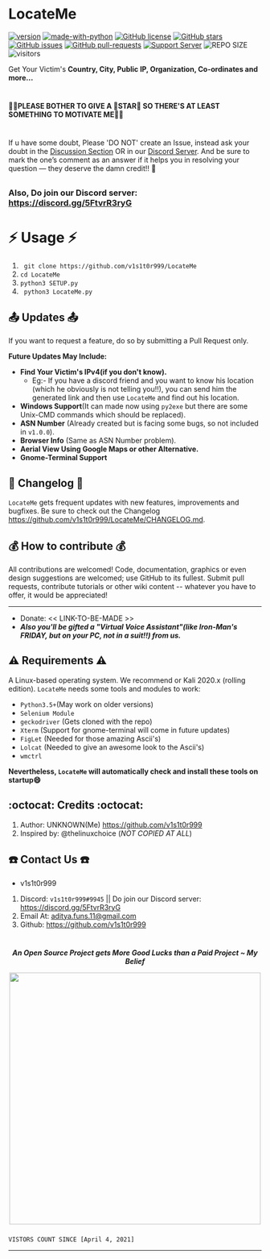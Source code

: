 # LocateMe
[![version](https://img.shields.io/badge/LocateMe-V1.0.0-blue.svg?style=for-the-badge&color=000000)](https://github.com/v1s1t0r999/LocateMe/releases/tag/v1.0.0)    [![made-with-python](https://img.shields.io/badge/PURE-PYTHON3.5+-blue.svg?style=for-the-badge&logo=python&color=0000FF)](https://www.python.org/)    [![GitHub license](https://img.shields.io/github/license/v1s1t0r999/LocateMe.svg?style=for-the-badge&color=orange&logo=license)](https://github.com/v1s1t0r999/LocateMe/blob/master/LICENSE)    [![GitHub stars](https://img.shields.io/github/stars/v1s1t0r999/LocateMe.svg?style=for-the-badge&color=FFFF00&label=STARS&maxAge=2592000)](https://GitHub.com/v1s1t0r999/LocateMe/stargazers/)    [![GitHub issues](https://img.shields.io/github/issues/v1s1t0r999/LocateMe.svg?style=for-the-badge&color=FF0000)](https://GitHub.com/v1s1t0r999/LocateMe/issues/)    [![GitHub pull-requests](https://img.shields.io/github/issues-pr/v1s1t0r999/LocateMe.svg?style=for-the-badge&color=7F5C57)](https://GitHub.com/v1s1t0r999/LocateMe/pull/)    [![Support Server](https://img.shields.io/discord/819085006978023475.svg?label=Discord&logo=Discord&colorB=7289da&style=for-the-badge)](https://discord.gg/5FtvrR3ryG)    ![REPO SIZE](https://img.shields.io/github/repo-size/v1s1t0r999/LocateMe.svg?style=for-the-badge&color=9cf&label=REPO-WEIGHT&maxAge=2592000)    ![visitors](https://estruyf-github.azurewebsites.net/api/VisitorHit?user=v1s1t0r999&repo=LocateMe&countColorcountColor&countColor=%237B1E7A)


Get Your Victim's **Country, City, Public IP, Organization, Co-ordinates and more...**
#
**🙏🏻PLEASE BOTHER TO GIVE A 🌟STAR🌟 SO THERE'S AT LEAST SOMETHING TO MOTIVATE ME🙏🏻**
#
If u have some doubt, Please 'DO NOT' create an Issue, instead ask your doubt in the [Discussion Section](https:/github.com/v1s1t0r999/LocateMe/discussions) OR in our [Discord Server](https://discord.gg/5FtvrR3ryG). And be sure to mark the one’s comment as an answer if it helps you in resolving your question — they deserve the damn credit!! :tada:  
##
### Also, Do join our Discord server: <https://discord.gg/5FtvrR3ryG> 
# :zap: Usage :zap:
1. ``` git clone https://github.com/v1s1t0r999/LocateMe```
2. ``` cd LocateMe ```
3. ``` python3 SETUP.py ```
4. ``` python3 LocateMe.py```
##
## :outbox_tray: Updates :outbox_tray:
If you want to request a feature, do so by submitting a Pull Request only.

**Future Updates May Include:**
- **Find Your Victim's IPv4(if you don't know).**
   - Eg:- If you have a discord friend and you want to know his location (which he obviously is not telling you!!), you can send him the generated link and then use `LocateMe` and find out his location.
- **Windows Support**(It can made now using `py2exe` but there are some Unix-CMD commands which should be replaced).
- **ASN Number** (Already created but is facing some bugs, so not included in `v1.0.0`).
- **Browser Info** (Same as ASN Number problem).
- **Aerial View Using Google Maps or other Alternative.**
- **Gnome-Terminal Support**

##
## :page_facing_up: Changelog :page_facing_up:
`LocateMe` gets frequent updates with new features, improvements and bugfixes.
Be sure to check out the Changelog <https://github.com/v1s1t0r999/LocateMe/CHANGELOG.md>.
##
## :moneybag: How to contribute :moneybag:
All contributions are welcomed! Code, documentation, graphics or even design suggestions are welcomed; use GitHub to its fullest. Submit pull requests, contribute tutorials or other wiki content -- whatever you have to offer, it would be appreciated!
*** ***
- Donate: << LINK-TO-BE-MADE >>  
- ***Also you'll be gifted a "Virtual Voice Assistant"(like Iron-Man's FRIDAY, but on your PC, not in a suit!!) from us.***
##
## :warning: Requirements :warning:
A Linux-based operating system. We recommend or Kali 2020.x (rolling edition). `LocateMe` needs some tools and modules to work:
  - `Python3.5+`(May work on older versions)
  - `Selenium Module`
  - `geckodriver` (Gets cloned with the repo)
  - `Xterm` (Support for gnome-terminal will come in future updates)
  - `FigLet` (Needed for those amazing Ascii's)
  - `Lolcat` (Needed to give an awesome look to the Ascii's)
  - `wmctrl`

**Nevertheless, `LocateMe` will automatically check and install these tools on startup😄**


##
## :octocat: Credits :octocat:
1. Author: UNKNOWN(Me) <https://github.com/v1s1t0r999>
2. Inspired by: @thelinuxchoice (_NOT COPIED AT ALL_)
##
## :phone: Contact Us :phone:

- v1s1t0r999
1. Discord: `v1s1t0r999#9945` || Do join our Discord server: <https://discord.gg/5FtvrR3ryG>
2. Email At: [aditya.funs.11@gmail.com]
3. Github: <https://github.com/v1s1t0r999>
#
***<p align="center">An Open Source Project gets More Good Lucks than a Paid Project ~ My Belief</p>***
<p align="center">
  <a href="#">
      <img width="500" src="https://badges.frapsoft.com/os/v3/open-source.png?v=103?style=for-the-badge&color=ff69b4" />
   </a>
</p>

###
```
VISTORS COUNT SINCE [April 4, 2021]
```
---
[aditya.funs.11@gmail.com]: mailto:aditya.funs.11@gmail.com
